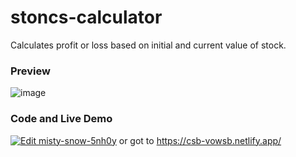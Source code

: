 # stoncs-calculator

Calculates profit or loss based on initial and current value of stock.

### Preview

![image](https://user-images.githubusercontent.com/59335572/135319690-73950cc0-59d0-4134-816c-6a7746ff1a0c.png)

### Code and Live Demo

[![Edit misty-snow-5nh0y](https://codesandbox.io/static/img/play-codesandbox.svg)](https://codesandbox.io/s/misty-snow-5nh0y?fontsize=14&hidenavigation=1&theme=dark)
or got to https://csb-vowsb.netlify.app/
